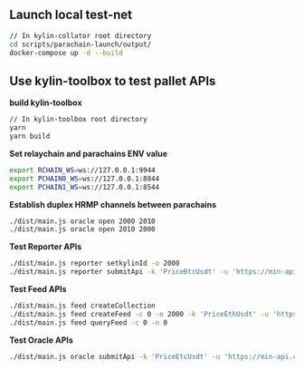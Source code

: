 ## Launch local test-net

```bash
// In kylin-collator root directory
cd scripts/parachain-launch/output/
docker-compose up -d --build
```

## Use kylin-toolbox to test pallet APIs

**build kylin-toolbox**

```bash
// In kylin-toolbox root directory
yarn
yarn build
```

**Set relaychain and parachains ENV value**

```bash
export RCHAIN_WS=ws://127.0.0.1:9944
export PCHAIN0_WS=ws://127.0.0.1:8844
export PCHAIN1_WS=ws://127.0.0.1:8544
```

**Establish duplex HRMP channels between parachains**

```bash
./dist/main.js oracle open 2000 2010
./dist/main.js oracle open 2010 2000
```

**Test Reporter APIs**

```bash
./dist/main.js reporter setkylinId -o 2000
./dist/main.js reporter submitApi -k 'PriceBtcUsdt' -u 'https://min-api.cryptocompare.com/data/price?fsym=Btc&tsyms=usdt' -v '/USDT'
```

**Test Feed APIs**

```bash
./dist/main.js feed createCollection
./dist/main.js feed createFeed -c 0 -o 2000 -k 'PriceEthUsdt' -u 'https://min-api.cryptocompare.com/data/price?fsym=eth&tsyms=usdt' -v '/USDT'
./dist/main.js feed queryFeed -c 0 -n 0
```

**Test Oracle APIs**

```bash
./dist/main.js oracle submitApi -k 'PriceEtcUsdt' -u 'https://min-api.cryptocompare.com/data/price?fsym=etc&tsyms=usdt' -v '/USDT'
```

